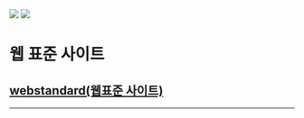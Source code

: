 <div>
  <img src="https://img.shields.io/badge/HTML5111-E34F26?style=flat&logo=html5&logoColor=white">
  <img src="https://img.shields.io/badge/JS-#F7DF1E?style=flat&logo=JavaScript&logoColor=white">
</div>

# 웹 표준 사이트
## [webstandard(웹표준 사이트)](http://wotjr294.dothome.co.kr/web/index.html)
---
